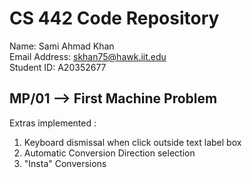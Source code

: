 # CS 442 Code Repository

Name: Sami Ahmad Khan   
Email Address: skhan75@hawk.iit.edu  
Student ID: A20352677   

## MP/01 --> First Machine Problem

Extras implemented :      

1. Keyboard dismissal when click outside text label box   
2. Automatic Conversion Direction selection   
3. "Insta" Conversions